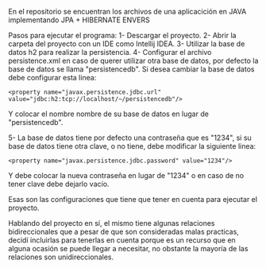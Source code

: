 En el repositorio se encuentran los archivos de una aplicacición en JAVA implementando JPA + HIBERNATE ENVERS

Pasos para ejecutar el programa:
1- Descargar el proyecto.
2- Abrir la carpeta del proyecto con un IDE como Intellij IDEA.
3- Utilizar la base de datos h2 para realizar la persistencia.
4- Configurar el archivo persistence.xml en caso de querer utilizar otra base de datos, por defecto la base de datos se llama "persistencedb". Si desea cambiar la base de datos debe configurar esta linea:

    <property name="javax.persistence.jdbc.url" value="jdbc:h2:tcp://localhost/~/persistencedb"/>

Y colocar el nombre nombre de su base de datos en lugar de "persistencedb".

5- La base de datos tiene por defecto una contraseña que es "1234", si su base de datos tiene otra clave, o no tiene, debe modificar la siguiente linea:

    <property name="javax.persistence.jdbc.password" value="1234"/>

Y debe colocar la nueva contraseña en lugar de "1234" o en caso de no tener clave debe dejarlo vacío.

Esas son las configuraciones que tiene que tener en cuenta para ejecutar el proyecto.

Hablando del proyecto en sí, el mismo tiene algunas relaciones bidireccionales que a pesar de que son consideradas malas practicas, decidí incluirlas para tenerlas en cuenta porque es un recurso que en alguna ocasión se puede llegar a necesitar, no obstante la mayoría de las relaciones son unidireccionales.
